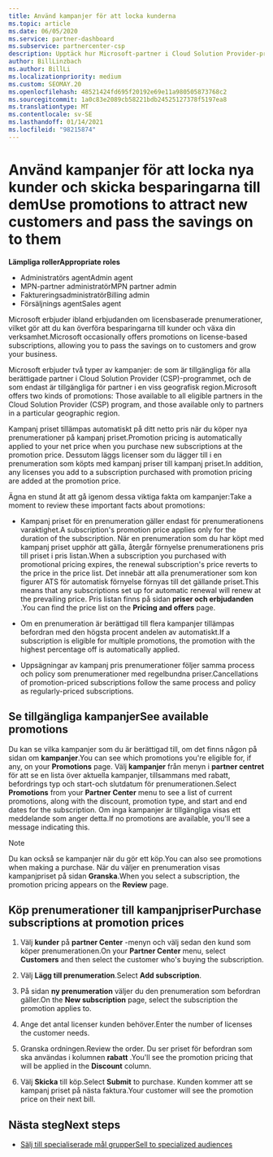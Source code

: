 ```yaml
---
title: Använd kampanjer för att locka kunderna
ms.topic: article
ms.date: 06/05/2020
ms.service: partner-dashboard
ms.subservice: partnercenter-csp
description: Upptäck hur Microsoft-partner i Cloud Solution Provider-programmet kan köpa prenumerationer på erbjudande priser och skicka besparingar till sina kunder.
author: BillLinzbach
ms.author: BillLi
ms.localizationpriority: medium
ms.custom: SEOMAY.20
ms.openlocfilehash: 48521424fd695f20192e69e11a980505873768c2
ms.sourcegitcommit: 1a0c83e2089cb58221bdb24525127378f5197ea8
ms.translationtype: MT
ms.contentlocale: sv-SE
ms.lasthandoff: 01/14/2021
ms.locfileid: "98215874"
---
```

# <a name="use-promotions-to-attract-new-customers-and-pass-the-savings-on-to-them"></a><span data-ttu-id="77642-103">Använd kampanjer för att locka nya kunder och skicka besparingarna till dem</span><span class="sxs-lookup"><span data-stu-id="77642-103">Use promotions to attract new customers and pass the savings on to them</span></span>



<span data-ttu-id="77642-104">**Lämpliga roller**</span><span class="sxs-lookup"><span data-stu-id="77642-104">**Appropriate roles**</span></span>

- <span data-ttu-id="77642-105">Administratörs agent</span><span class="sxs-lookup"><span data-stu-id="77642-105">Admin agent</span></span>
- <span data-ttu-id="77642-106">MPN-partner administratör</span><span class="sxs-lookup"><span data-stu-id="77642-106">MPN partner admin</span></span>
- <span data-ttu-id="77642-107">Faktureringsadministratör</span><span class="sxs-lookup"><span data-stu-id="77642-107">Billing admin</span></span>
- <span data-ttu-id="77642-108">Försäljnings agent</span><span class="sxs-lookup"><span data-stu-id="77642-108">Sales agent</span></span>


<span data-ttu-id="77642-109">Microsoft erbjuder ibland erbjudanden om licensbaserade prenumerationer, vilket gör att du kan överföra besparingarna till kunder och växa din verksamhet.</span><span class="sxs-lookup"><span data-stu-id="77642-109">Microsoft occasionally offers promotions on license-based subscriptions, allowing you to pass the savings on to customers and grow your business.</span></span> 

<span data-ttu-id="77642-110">Microsoft erbjuder två typer av kampanjer: de som är tillgängliga för alla berättigade partner i Cloud Solution Provider (CSP)-programmet, och de som endast är tillgängliga för partner i en viss geografisk region.</span><span class="sxs-lookup"><span data-stu-id="77642-110">Microsoft offers two kinds of promotions: Those available to all eligible partners in the Cloud Solution Provider (CSP) program, and those available only to partners in a particular geographic region.</span></span>

<span data-ttu-id="77642-111">Kampanj priset tillämpas automatiskt på ditt netto pris när du köper nya prenumerationer på kampanj priset.</span><span class="sxs-lookup"><span data-stu-id="77642-111">Promotion pricing is automatically applied to your net price when you purchase new subscriptions at the promotion price.</span></span> <span data-ttu-id="77642-112">Dessutom läggs licenser som du lägger till i en prenumeration som köpts med kampanj priser till kampanj priset.</span><span class="sxs-lookup"><span data-stu-id="77642-112">In addition, any licenses you add to a subscription purchased with promotion pricing are added at the promotion price.</span></span> 

<span data-ttu-id="77642-113">Ägna en stund åt att gå igenom dessa viktiga fakta om kampanjer:</span><span class="sxs-lookup"><span data-stu-id="77642-113">Take a moment to review these important facts about promotions:</span></span>

- <span data-ttu-id="77642-114">Kampanj priset för en prenumeration gäller endast för prenumerationens varaktighet.</span><span class="sxs-lookup"><span data-stu-id="77642-114">A subscription's promotion price applies only for the duration of the subscription.</span></span> <span data-ttu-id="77642-115">När en prenumeration som du har köpt med kampanj priset upphör att gälla, återgår förnyelse prenumerationens pris till priset i pris listan.</span><span class="sxs-lookup"><span data-stu-id="77642-115">When a subscription you purchased with promotional pricing expires, the renewal subscription's price reverts to the price in the price list.</span></span> <span data-ttu-id="77642-116">Det innebär att alla prenumerationer som kon figurer ATS för automatisk förnyelse förnyas till det gällande priset.</span><span class="sxs-lookup"><span data-stu-id="77642-116">This means that any subscriptions set up for automatic renewal will renew at the prevailing price.</span></span> <span data-ttu-id="77642-117">Pris listan finns på sidan **priser och erbjudanden** .</span><span class="sxs-lookup"><span data-stu-id="77642-117">You can find the price list on the **Pricing and offers** page.</span></span>

- <span data-ttu-id="77642-118">Om en prenumeration är berättigad till flera kampanjer tillämpas befordran med den högsta procent andelen av automatiskt.</span><span class="sxs-lookup"><span data-stu-id="77642-118">If a subscription is eligible for multiple promotions, the promotion with the highest percentage off is automatically applied.</span></span>

- <span data-ttu-id="77642-119">Uppsägningar av kampanj pris prenumerationer följer samma process och policy som prenumerationer med regelbundna priser.</span><span class="sxs-lookup"><span data-stu-id="77642-119">Cancellations of promotion-priced subscriptions follow the same process and policy as regularly-priced subscriptions.</span></span>

## <a name="see-available-promotions"></a><span data-ttu-id="77642-120">Se tillgängliga kampanjer</span><span class="sxs-lookup"><span data-stu-id="77642-120">See available promotions</span></span>

<span data-ttu-id="77642-121">Du kan se vilka kampanjer som du är berättigad till, om det finns någon på sidan om **kampanjer**.</span><span class="sxs-lookup"><span data-stu-id="77642-121">You can see which promotions you're eligible for, if any, on your **Promotions** page.</span></span> <span data-ttu-id="77642-122">Välj **kampanjer** från menyn i **partner centret** för att se en lista över aktuella kampanjer, tillsammans med rabatt, befordrings typ och start-och slutdatum för prenumerationen.</span><span class="sxs-lookup"><span data-stu-id="77642-122">Select **Promotions** from your **Partner Center** menu to see a list of current promotions, along with the discount, promotion type, and start and end dates for the subscription.</span></span> <span data-ttu-id="77642-123">Om inga kampanjer är tillgängliga visas ett meddelande som anger detta.</span><span class="sxs-lookup"><span data-stu-id="77642-123">If no promotions are available, you'll see a message indicating this.</span></span> 

> [!NOTE]  
> <span data-ttu-id="77642-124">Du kan också se kampanjer när du gör ett köp.</span><span class="sxs-lookup"><span data-stu-id="77642-124">You can also see promotions when making a purchase.</span></span> <span data-ttu-id="77642-125">När du väljer en prenumeration visas kampanjpriset på sidan **Granska**.</span><span class="sxs-lookup"><span data-stu-id="77642-125">When you select a subscription, the promotion pricing appears on the **Review** page.</span></span>

## <a name="purchase-subscriptions-at-promotion-prices"></a><span data-ttu-id="77642-126">Köp prenumerationer till kampanjpriser</span><span class="sxs-lookup"><span data-stu-id="77642-126">Purchase subscriptions at promotion prices</span></span>

1. <span data-ttu-id="77642-127">Välj **kunder** på **partner Center** -menyn och välj sedan den kund som köper prenumerationen.</span><span class="sxs-lookup"><span data-stu-id="77642-127">On your **Partner Center** menu, select **Customers** and then select the customer who's buying the subscription.</span></span> 

2. <span data-ttu-id="77642-128">Välj **Lägg till prenumeration**.</span><span class="sxs-lookup"><span data-stu-id="77642-128">Select **Add subscription**.</span></span>

3. <span data-ttu-id="77642-129">På sidan **ny prenumeration** väljer du den prenumeration som befordran gäller.</span><span class="sxs-lookup"><span data-stu-id="77642-129">On the **New subscription** page, select the subscription the promotion applies to.</span></span>

4. <span data-ttu-id="77642-130">Ange det antal licenser kunden behöver.</span><span class="sxs-lookup"><span data-stu-id="77642-130">Enter the number of licenses the customer needs.</span></span> 

5. <span data-ttu-id="77642-131">Granska ordningen.</span><span class="sxs-lookup"><span data-stu-id="77642-131">Review the order.</span></span> <span data-ttu-id="77642-132">Du ser priset för befordran som ska användas i kolumnen **rabatt** .</span><span class="sxs-lookup"><span data-stu-id="77642-132">You'll see the promotion pricing that will be applied in the **Discount** column.</span></span>  

6. <span data-ttu-id="77642-133">Välj **Skicka** till köp.</span><span class="sxs-lookup"><span data-stu-id="77642-133">Select **Submit** to purchase.</span></span> <span data-ttu-id="77642-134">Kunden kommer att se kampanj priset på nästa faktura.</span><span class="sxs-lookup"><span data-stu-id="77642-134">Your customer will see the promotion price on their next bill.</span></span>  


## <a name="next-steps"></a><span data-ttu-id="77642-135">Nästa steg</span><span class="sxs-lookup"><span data-stu-id="77642-135">Next steps</span></span>

- [<span data-ttu-id="77642-136">Sälj till specialiserade mål grupper</span><span class="sxs-lookup"><span data-stu-id="77642-136">Sell to specialized audiences</span></span>](sell-to-education-customers.md)